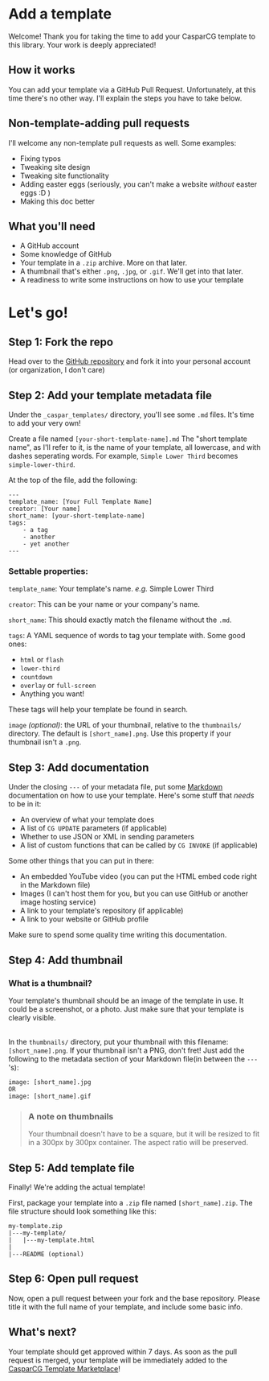 # Add a template

Welcome! Thank you for taking the time to add your CasparCG template to this library. Your work is deeply appreciated!

## How it works

You can add your template via a GitHub Pull Request. Unfortunately, at this time there's no other way. I'll explain the steps you have to take below.

## Non-template-adding pull requests

I'll welcome any non-template pull requests as well. Some examples:

- Fixing typos
- Tweaking site design
- Tweaking site functionality
- Adding easter eggs (seriously, you can't make a website _without_ easter eggs :D )
- Making this doc better

## What you'll need

- A GitHub account
- Some knowledge of GitHub
- Your template in a `.zip` archive. More on that later.
- A thumbnail that's either `.png`, `.jpg`, or `.gif`. We'll get into that later.
- A readiness to write some instructions on how to use your template

# Let's go!

## Step 1: Fork the repo

Head over to the [GitHub repository](https://github.com/cjdenio/casparcg-template-marketplace/fork) and fork it into your personal account (or organization, I don't care)

## Step 2: Add your template metadata file

Under the `_caspar_templates/` directory, you'll see some `.md` files. It's time to add your very own!

Create a file named `[your-short-template-name].md` The "short template name", as I'll refer to it, is the name of your template, all lowercase, and with dashes seperating words. For example, `Simple Lower Third` becomes `simple-lower-third`.

At the top of the file, add the following:

```
---
template_name: [Your Full Template Name]
creator: [Your name]
short_name: [your-short-template-name]
tags:
    - a tag
    - another
    - yet another
---
```
### Settable properties:

`template_name`: Your template's name. _e.g._ Simple Lower Third

`creator`: This can be your name or your company's name.

`short_name`: This should exactly match the filename without the `.md`.

`tags`: A YAML sequence of words to tag your template with. Some good ones:

- `html` or `flash`
- `lower-third`
- `countdown`
- `overlay` or `full-screen`
- Anything you want!

These tags will help your template be found in search.

`image` _(optional)_: the URL of your thumbnail, relative to the `thumbnails/` directory. The default is `[short_name].png`. Use this property if your thumbnail isn't a `.png`.

## Step 3: Add documentation

Under the closing `---` of your metadata file, put some [Markdown](https://github.com/adam-p/markdown-here/wiki/Markdown-Cheatsheet) documentation on how to use your template. Here's some stuff that _needs_ to be in it:

- An overview of what your template does
- A list of `CG UPDATE` parameters (if applicable)
- Whether to use JSON or XML in sending parameters
- A list of custom functions that can be called by `CG INVOKE` (if applicable)

Some other things that you can put in there:

- An embedded YouTube video (you can put the HTML embed code right in the Markdown file)
- Images (I can't host them for you, but you can use GitHub or another image hosting service)
- A link to your template's repository (if applicable)
- A link to your website or GitHub profile

Make sure to spend some quality time writing this documentation.

## Step 4: Add thumbnail

### What is a thumbnail?
Your template's thumbnail should be an image of the template in use. It could be a screenshot, or a photo. Just make sure that your template is clearly visible.
<br /><br />

In the `thumbnails/` directory, put your thumbnail with this filename: `[short_name].png`. If your thumbnail isn't a PNG, don't fret! Just add the following to the metadata section of your Markdown file(in between the `---`'s):

```
image: [short_name].jpg
OR
image: [short_name].gif
```

> ### A note on thumbnails
> Your thumbnail doesn't have to be a square, but it will be resized to fit in a 300px by 300px container. The aspect ratio will be preserved.

## Step 5: Add template file

Finally! We're adding the actual template!

First, package your template into a `.zip` file named `[short_name].zip`. The file structure should look something like this:
```
my-template.zip
|---my-template/
|   |---my-template.html
|
|---README (optional)
```

## Step 6: Open pull request

Now, open a pull request between your fork and the base repository. Please title it with the full name of your template, and include some basic info.

## What's next?

Your template should get approved within 7 days. As soon as the pull request is merged, your template will be immediately added to the [CasparCG Template Marketplace](https://cjdenio.github.io/casparcg-template-marketplace)!